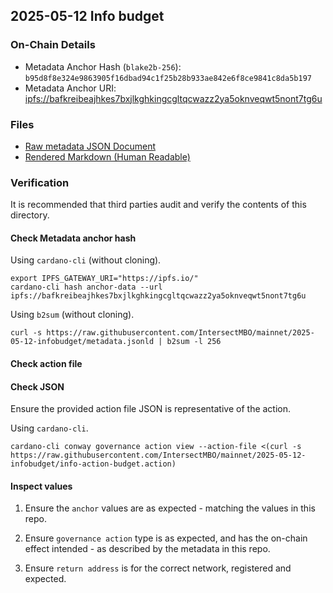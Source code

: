 ## 2025-05-12 Info budget

### On-Chain Details

- Metadata Anchor Hash (`blake2b-256`): `b95d8f8e324e9863905f16dbad94c1f25b28b933ae842e6f8ce9841c8da5b197`
- Metadata Anchor URI: <ipfs://bafkreibeajhkes7bxjlkghkingcgltqcwazz2ya5oknveqwt5nont7tg6u>

### Files

- [Raw metadata JSON Document](./metadata.jsonld)
- [Rendered Markdown (Human Readable)](./metadata.jsonld.md)

### Verification

It is recommended that third parties audit and verify the contents of this directory.

#### Check Metadata anchor hash

Using `cardano-cli` (without cloning).

```shell
export IPFS_GATEWAY_URI="https://ipfs.io/"
cardano-cli hash anchor-data --url ipfs://bafkreibeajhkes7bxjlkghkingcgltqcwazz2ya5oknveqwt5nont7tg6u
```

Using `b2sum` (without cloning).

```shell
curl -s https://raw.githubusercontent.com/IntersectMBO/mainnet/2025-05-12-infobudget/metadata.jsonld | b2sum -l 256
```

#### Check action file

#### Check JSON

Ensure the provided action file JSON is representative of the action.

Using `cardano-cli`.

```shell
cardano-cli conway governance action view --action-file <(curl -s https://raw.githubusercontent.com/IntersectMBO/mainnet/2025-05-12-infobudget/info-action-budget.action)
```

#### Inspect values

1. Ensure the `anchor` values are as expected - matching the values in this repo.

2. Ensure `governance action` type is as expected, and has the on-chain effect intended - as described by the metadata in this repo.

3. Ensure `return address` is for the correct network, registered and expected.
